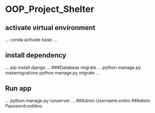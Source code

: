 # OOP_Project_Shelter
## activate virtual environment
...
conda activate base
...
## install dependency
...
pip install django
...
###Database migrate
...
python manage.py makemigrations
python manage.py migrate
...
## Run app
...
python manage.py runserver
...
##Admin Username:ontim
##Admin Password:ontiitno

